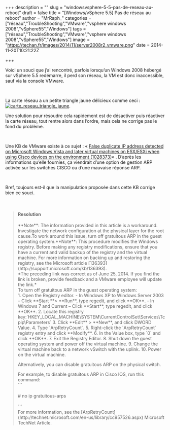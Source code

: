 +++
description = ""
slug = "windowsvsphere-5-5-pas-de-reseau-au-reboot"
draft = false
title = "[Windows/vSphere 5.5] Pas de réseau au reboot"
author = "MrRaph_"
categories = ["réseau","TroubleShooting","VMware","vsphere windows 2008","vSphere55","Windows"]
tags = ["réseau","TroubleShooting","VMware","vsphere windows 2008","vSphere55","Windows"]
image = "https://techan.fr/images/2014/11/server2008r2_vmware.png"
date = 2014-11-20T10:21:22Z

+++


Voici un souci que j’ai rencontré, parfois lorsqu’un Windows 2008 hébergé sur vSphere 5.5 redémarre, il perd son réseau, la VM est donc inaccessible, sauf via la console VMware.

 

La carte réseau a un petite triangle jaune délicieux comme ceci : [![carte_reseau_triangle_jaune](https://techan.fr/images/2014/11/carte_reseau_triangle_jaune.png)](https://techan.fr/images/2014/11/carte_reseau_triangle_jaune.png).

Une solution pour résoudre cela rapidement est de désactiver puis réactiver la carte réseau, tout rentre alors dans l’ordre, mais cela ne corrige pas le fond du problème.  
  
  

Une KB de VMware existe à ce sujet : « [False duplicate IP address detected on Microsoft Windows Vista and later virtual machines on ESX/ESXi when using Cisco devices on the environment (1028373)](http://kb.vmware.com/selfservice/microsites/search.do?language=en_US&cmd=displayKC&externalId=1028373)« . D’après les informations qu’elle fournies, ça viendrait d’une option de gestion ARP activée sur les switches CISCO ou d’une mauvaise réponse ARP.

 

Bref, toujours est-il que la manipulation proposée dans cette KB corrige bien ce souci.

 

> #### Resolution
> 
> <div class="doccontent cc_Resolution"><div>**Note**: The information provided in this article is a workaround. Investigate the network configuration at the physical layer for the root cause.To work around this issue, turn off gratuitous ARP in the guest operating system.**Note**: This procedure modifies the Windows registry. Before making any registry modifications, ensure that you have a current and valid backup of the registry and the virtual machine. For more information on backing up and restoring the registry, see the Microsoft article [136393](http://support.microsoft.com/kb/136393).</div><div>*The preceding link was correct as of June 25, 2014. If you find the link is broken, provide feedback and a VMware employee will update the link.*</div><div>To turn off gratuitous ARP in the guest operating system:</div>1. Open the Registry editor. - In Windows XP to Windows Server 2003 – Click **Start **> **Run**, type regedit, and click **OK**.
> - In Windows 7 and Current – Click **Start**, type regedit, and click **OK**.
> 2. Locate this registry key:`HKEY_LOCAL_MACHINE\SYSTEM\CurrentControlSet\Services\Tcpip\Parameters`
> 3. Click **Edit** > **New**, and click DWORD Value.
> 4. Type `ArpRetryCount`.
> 5. Right-click the `ArpRetryCount` registry entry and click **Modify**.
> 6. In the Value box, type `0` and click **OK**.
> 7. Exit the Registry Editor.
> 8. Shut down the guest operating system and power off the virtual machine.
> 9. Change the virtual machine back to a network vSwitch with the uplink.
> 10. Power on the virtual machine.
> 
> Alternatively, you can disable gratuitous ARP on the physical switch.
> 
> <div>For example, to disable gratuitous ARP in Cisco IOS, run this command:</div><div>```
> <br></br>
> # no ip gratuitous-arps<br></br>```
> </div>For more information, see the [ArpRetryCount](http://technet.microsoft.com/en-us/library/cc957526.aspx) Microsoft TechNet Article.
> 
> </div>

 


